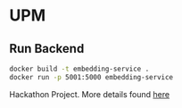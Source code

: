 # UPM


## Run Backend

```bash
docker build -t embedding-service .
docker run -p 5001:5000 embedding-service
```
Hackathon Project. More details found [here](https://docs.google.com/presentation/d/1Zm3B0bLeYB-QYPot9NNcW-EoVn-zt6njhaJjs8hS4U0/edit?usp=sharing)
